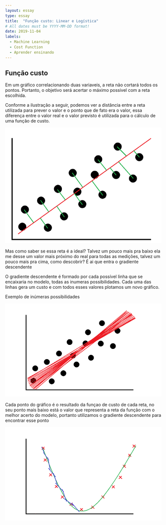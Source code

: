 ```yaml
---
layout: essay
type: essay
title:  "Função custo: Linear e Logística"
# All dates must be YYYY-MM-DD format!
date: 2019-11-04
labels:
  - Machine Learning
  - Cost Function
  - Aprender ensinando
---
```




## Função custo

<p> Em um gráfico correlacionando duas variaveis, a reta não cortará todos os pontos. Portanto, o objetivo será acertar o máximo possivel com a reta escolhida.</p>
<p> Conforme a ilustração a seguir, podemos ver a distância entre a reta utilizada para prever o valor e o ponto que de fato era o valor, essa diferença entre o valor real e o valor previsto é utilizada para o cálculo de uma função de custo.</p>

<img class="ui fluid image" src="../images/exe_func_cust.png">

<p>Mas como saber se essa reta é a ideal? Talvez um pouco mais pra baixo ela me desse um valor mais próximo do real para todas as medições, talvez um pouco mais pra cima, como descobrir? É ai que entra o gradiente descendente</p>

<p> O gradiente descendente é formado por cada possível linha que se encaixaria no modelo, todas as inumeras possibilidades. Cada uma das linhas gera um custo e com todos esses valores plotamos um novo gráfico.</p>

<p>Exemplo de inúmeras possibilidades</p>
<img class="ui fluid image" src="../images/exe_func_cust2.png">

<p>Cada ponto do gráfico é o resultado da funçao de custo de cada reta, no seu ponto mais baixo está o valor que representa a reta da função com o melhor acerto do modelo, portanto utilizamos o gradiente descendente para encontrar esse ponto</p>

<img class="ui fluid image" src="../images/exe_func_cust3.png">


